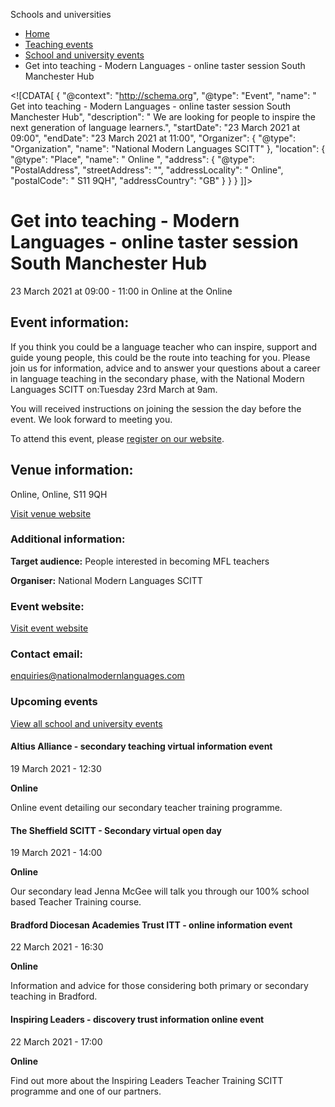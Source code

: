Schools and universities

*   [Home](/)
*   [Teaching events](/teaching-events)
*   [School and university events](/teaching-events/training-provider-events)
*   Get into teaching - Modern Languages - online taster session South Manchester Hub

<!\[CDATA\[ { "@context": "http://schema.org", "@type": "Event", "name": " Get into teaching - Modern Languages - online taster session South Manchester Hub", "description": " We are looking for people to inspire the next generation of language learners.", "startDate": "23 March 2021 at 09:00", "endDate": "23 March 2021 at 11:00", "Organizer": { "@type": "Organization", "name": "National Modern Languages SCITT" }, "location": { "@type": "Place", "name": " Online ", "address": { "@type": "PostalAddress", "streetAddress": "", "addressLocality": " Online", "postalCode": " S11 9QH", "addressCountry": "GB" } } } \]\]>

Get into teaching - Modern Languages - online taster session South Manchester Hub
=================================================================================

23 March 2021 at 09:00 - 11:00 in Online at the Online

Event information:
------------------

If you think you could be a language teacher who can inspire, support and guide young people, this could be the route into teaching for you. Please join us for information, advice and to answer your questions about a career in language teaching in the secondary phase, with the National Modern Languages SCITT on:Tuesday 23rd March at 9am. 

You will received instructions on joining the session the day before the event. We look forward to meeting you.

To attend this event, please [register on our website](https://www.eventbrite.co.uk/e/get-into-teaching-modern-languages-taster-session-south-manchester-hub-tickets-140299578817).

Venue information:
------------------

Online, Online, S11 9QH

[Visit venue website](https://www.eventbrite.co.uk/e/get-into-teaching-modern-languages-taster-session-south-manchester-hub-tickets-140299578817 "Online")

### Additional information:

**Target audience:** People interested in becoming MFL teachers

**Organiser:** National Modern Languages SCITT

### Event website:

[Visit event website](https://www.eventbrite.co.uk/e/get-into-teaching-modern-languages-taster-session-south-manchester-hub-tickets-140299578817)

### Contact email:

[enquiries@nationalmodernlanguages.com](mailto:enquiries@nationalmodernlanguages.com)

### Upcoming events

[View all school and university events](/teaching-events/training-provider-events)

[](/teaching-events/training-provider-events/210319-altius-alliance-secondary-teaching-virtual-information-event)

#### Altius Alliance - secondary teaching virtual information event

19 March 2021 - 12:30

**Online**

Online event detailing our secondary teacher training programme.

[](/teaching-events/training-provider-events/210319-the-sheffield-scitt-secondary-virtual-open-day)

#### The Sheffield SCITT - Secondary virtual open day

19 March 2021 - 14:00

**Online**

Our secondary lead Jenna McGee will talk you through our 100% school based Teacher Training course.

[](/teaching-events/training-provider-events/210322-bradford-diocesan-academies-trust-itt-online-information-event)

#### Bradford Diocesan Academies Trust ITT - online information event

22 March 2021 - 16:30

**Online**

Information and advice for those considering both primary or secondary teaching in Bradford.

[](/teaching-events/training-provider-events/210322-inspiring-leaders-discovery-trust-information-online-event)

#### Inspiring Leaders - discovery trust information online event

22 March 2021 - 17:00

**Online**

Find out more about the Inspiring Leaders Teacher Training SCITT programme and one of our partners.